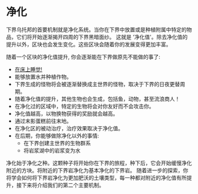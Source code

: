 # 净化

下界乌托邦的首要机制就是净化系统。当你在下界中放置或是种植附属中特定的物品，它们将开始逐渐揭开四周的下界黑暗面纱。 这就是 '净化值'。除去净化值的提升以外，区块也会发生变化。这些区块会随着你的发展变得更加丰富。

随着一个区块的净化值提升, 你会逐渐能在下界做原先不能做的事了:

- [在床上睡觉!](./Sleeping-in-the-Nether)
- 能够放置水并种植作物。
- 下界生成的怪物将会被逐渐替换成主世界的怪物，取决于下界的日夜更替周期。
- 随着净化值的提升，其他生物也会生成，包括鱼，动物，甚至流浪商人！
- 在净化过的区域中，特定的生物将会对你友好而不会攻击你。
- 净化值越高，以物换物获得的奖励就会越高。
- 通过末影蛋糕前往末地。
- 在净化区的被动治疗，治疗效果取决于净化值。
- 在后期，你能够做除净化以外的事情:
    - 在下界创建主世界的生物群系
    - 将岩浆湖中的岩浆变为水

净化始于净化之种。这颗种子将开始你在下界的旅程，种下后，它会开始缓慢净化附近的方块。将附近的下界岩净化为基本净化的下界岩。 随着进一步的探索，你将学会如何将下界岩净化为更加肥沃的土壤类型，每一种都对附近的净化值有所提升，接下来将介绍我们的第二个主要机制。
